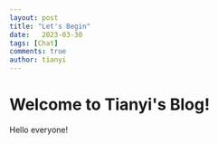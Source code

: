```yaml
---
layout: post
title: "Let's Begin"
date:   2023-03-30
tags: [Chat]
comments: true
author: tianyi
---
```


# Welcome to Tianyi's Blog!

Hello everyone!

